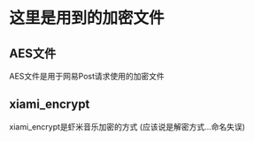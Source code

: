 # 这里是用到的加密文件
## AES文件
AES文件是用于网易Post请求使用的加密文件

## xiami_encrypt
xiami_encrypt是虾米音乐加密的方式
(应该说是解密方式...命名失误)

